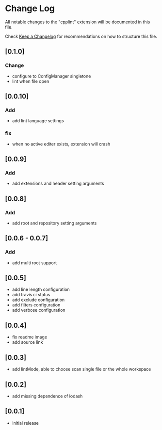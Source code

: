 # Change Log
All notable changes to the "cpplint" extension will be documented in this file.

Check [Keep a Changelog](http://keepachangelog.com/) for recommendations on how to structure this file.

## [0.1.0]
### Change

- configure to ConfigManager singletone
- lint when file open

## [0.0.10]
### Add

- add lint language settings

### fix

- when no active editer exists, extension will crash

## [0.0.9]
### Add

- add extensions and header setting arguments

## [0.0.8]
### Add

- add root and repository setting arguments

## [0.0.6 - 0.0.7]
### Add

- add multi root support

## [0.0.5]

- add line length configuration
- add travis ci status
- add exclude configuration
- add filters configuration
- add verbose configuration

## [0.0.4]

- fix readme image
- add source link

## [0.0.3]

- add lintMode, able to choose scan single file or the whole workspace

## [0.0.2]

- add missing dependence of lodash

## [0.0.1]

- Initial release
